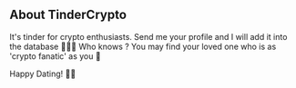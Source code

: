 ## About TinderCrypto

It's tinder for crypto enthusiasts. Send me your profile and I will add it into the database 👨🏽‍🌾 
Who knows ? You may find your loved one who is as 'crypto fanatic' as you 🐋

Happy Dating! 💎🙌
